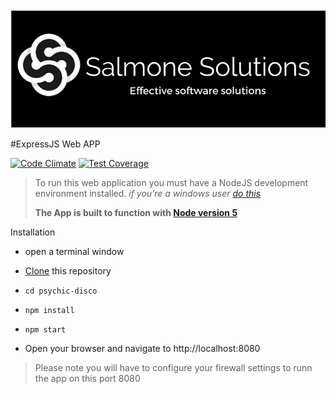 ![header](https://github.com/SalmoneSolutions/psychic-disco/blob/master/public/images/Header.png)

#ExpressJS Web APP

[![Code Climate](https://codeclimate.com/github/SalmoneSolutions/psychic-disco/badges/gpa.svg)](https://codeclimate.com/github/SalmoneSolutions/psychic-disco)
[![Test Coverage](https://codeclimate.com/github/SalmoneSolutions/psychic-disco/badges/coverage.svg)](https://codeclimate.com/github/SalmoneSolutions/psychic-disco/coverage)
> To run this web application you must have a NodeJS development
> environment installed.
> *if you're a windows user*  [*do this*](http://blog.teamtreehouse.com/install-node-js-npm-windows)
>
> **The App is built to function with [Node version 5](https://www.liquidweb.com/kb/how-to-install-node-js-via-nvm-node-version-manager-on-ubuntu-14-04-lts/)**

Installation

 - open a terminal window
 - [Clone](https://help.github.com/articles/cloning-a-repository/) this repository
 - `cd psychic-disco `
 - `npm install`
 - `npm start`


 - Open your browser and navigate to http://localhost:8080



> Please note you will have to configure your firewall settings to runn the app on this port 8080

